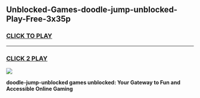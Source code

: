 
## Unblocked-Games-doodle-jump-unblocked-Play-Free-3x35p
<h3>
<a href="https://premium76.site?title=doodle-jump-unblocked&ref=24M">CLICK TO PLAY</a></h3>
<hr>

<h3>
<a href="https://premium76.site?title=doodle-jump-unblocked&ref=24M">CLICK 2 PLAY</a>
  
</h3>

<a href="https://premium76.site?title=doodle-jump-unblocked&ref=24M"><img src="https://clearcache.store/games.png"></a>


**doodle-jump-unblocked games unblocked: Your Gateway to Fun and Accessible Online Gaming**
